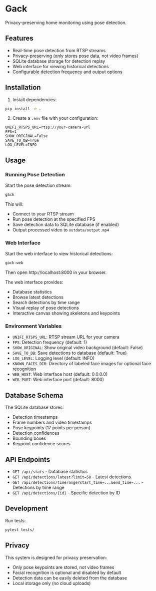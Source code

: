 # Gack

Privacy-preserving home monitoring using pose detection.

## Features

- Real-time pose detection from RTSP streams
- Privacy-preserving (only stores pose data, not video frames)
- SQLite database storage for detection replay
- Web interface for viewing historical detections
- Configurable detection frequency and output options

## Installation

1. Install dependencies:
```bash
pip install -e .
```

2. Create a `.env` file with your configuration:
```env
UNIFI_RTSPS_URL=rtsp://your-camera-url
FPS=1
SHOW_ORIGINAL=False
SAVE_TO_DB=True
LOG_LEVEL=INFO
```

## Usage

### Running Pose Detection

Start the pose detection stream:
```bash
gack
```

This will:
- Connect to your RTSP stream
- Run pose detection at the specified FPS
- Save detection data to SQLite database (if enabled)
- Output processed video to `outdata/output.mp4`

### Web Interface

Start the web interface to view historical detections:
```bash
gack-web
```

Then open http://localhost:8000 in your browser.

The web interface provides:
- Database statistics
- Browse latest detections
- Search detections by time range
- Visual replay of pose detections
- Interactive canvas showing skeletons and keypoints

### Environment Variables

- `UNIFI_RTSPS_URL`: RTSP stream URL for your camera
- `FPS`: Detection frequency (default: 1)
- `SHOW_ORIGINAL`: Show original video background (default: False)
- `SAVE_TO_DB`: Save detections to database (default: True)
- `LOG_LEVEL`: Logging level (default: INFO)
- `KNOWN_FACES_DIR`: Directory of labeled face images for optional face recognition
- `WEB_HOST`: Web interface host (default: 0.0.0.0)
- `WEB_PORT`: Web interface port (default: 8000)

## Database Schema

The SQLite database stores:
- Detection timestamps
- Frame numbers and video timestamps
- Pose keypoints (17 points per person)
- Detection confidences
- Bounding boxes
- Keypoint confidence scores

## API Endpoints

- `GET /api/stats` - Database statistics
- `GET /api/detections/latest?limit=50` - Latest detections
- `GET /api/detections/timerange?start_time=...&end_time=...` - Detections by time range
- `GET /api/detections/{id}` - Specific detection by ID

## Development

Run tests:
```bash
pytest tests/
```

## Privacy

This system is designed for privacy preservation:
- Only pose keypoints are stored, not video frames
- Facial recognition is optional and disabled by default
- Detection data can be easily deleted from the database
- Local storage only (no cloud uploads)
